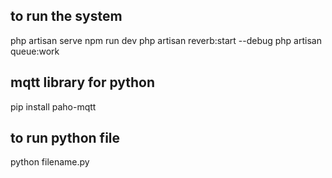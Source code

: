 ## to run the system

php artisan serve
npm run dev
php artisan reverb:start --debug
php artisan queue:work

## mqtt library for python
pip install paho-mqtt

## to run python file
python filename.py
